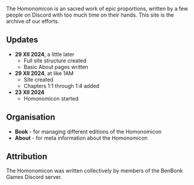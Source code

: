 The Homonomicon is an sacred work of epic proportions, written by a few people on Discord with too much time on their hands. This site is the archive of our efforts.

## Updates

- **29 XII 2024**, a little later
    - Full site structure created
    - Basic About pages written
- **29 XII 2024**, at like 1AM
    - Site created
    - Chapters 1:1 through 1:4 added
- **23 XII 2024**
    - Homonomicon started
    
## Organisation

- **Book** - for managing different editions of the Homonomicon
- **About** - for meta information about the Homonomicon

## Attribution

The Homonomicon was written collectively by members of the BenBonk Games Discord server.
